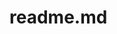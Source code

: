 # readme.md

<svg xmlns="http://www.w3.org/2000/svg" style="display: none;" aria-hidden="true">
  <!-- Casa (Inicio) -->
  <symbol id="icon-home" viewBox="0 0 24 24">
    <path d="M12 3l10 9h-3v9h-14v-9h-3l10-9z"/>
  </symbol>
  <!-- Flecha (Back to Top) -->
  <symbol id="icon-arrow" viewBox="0 0 24 24">
    <path d="M12 2l-10 10h6v8h8v-8h6L12 2z"/>
  </symbol>
  <!-- Estrella (Rating en Herramientas) -->
  <symbol id="icon-star" viewBox="0 0 24 24">
    <path d="M12 17.27L18.18 21l-1.64-7.03L22 9.24l-7.19-.61L12 2 9.19 8.63 2 9.24l5.46 4.73L5.82 21z"/>
  </symbol>
  <!-- Enlace externo -->
  <symbol id="icon-external" viewBox="0 0 24 24">
    <path d="M19 5v10H9v4h10V5h-4V3h6v18h-18V3h6v2H5v14h10V9h4z"/>
  </symbol>
  <!-- Menú (Hamburguesa) -->
  <symbol id="icon-menu" viewBox="0 0 24 24">
    <path d="M3 6h18v2H3V6zm0 5h18v2H3v-2zm0 5h18v2H3v-2z"/>
  </symbol>
  <!-- Blog -->
  <symbol id="icon-blog" viewBox="0 0 24 24">
    <path d="M3 3h18v18H3V3zm2 2v14h14V5H5zm2 2h10v2H7V7zm0 4h10v2H7v-2zm0 4h10v2H7v-2z"/>
  </symbol>
  <!-- Manual -->
  <symbol id="icon-manual" viewBox="0 0 24 24">
    <path d="M6 2v20l6-4 6 4V2H6zm2 2h8v14.763l-4-2.667-4 2.667V4z"/>
  </symbol>
  <!-- Noticias -->
  <symbol id="icon-news" viewBox="0 0 24 24">
    <path d="M4 4v16h16V4H4zm2 2h12v12H6V6zm2 2v2h8V8H8zm0 4v2h8v-2H8zm0 4v2h6v-2H8z"/>
  </symbol>
  <!-- Abreviaturas -->
  <symbol id="icon-abbr" viewBox="0 0 24 24">
    <path d="M3 3h18v18H3V3zm2 2v14h14V5H5zm2 2h2v2H7V7zm4 0h2v2h-2V7zm4 0h2v2h-2V7z"/>
  </symbol>
  <!-- Herramientas -->
  <symbol id="icon-tools" viewBox="0 0 24 24">
    <path d="M15.293 3.293l-2 2L17 9l2-2-3.707-3.707zM10 7l-2 2 6 6 2-2-6-6zm-4 4l-2 2 4 4 2-2-4-4z"/>
  </symbol>
  <!-- Acerca -->
  <symbol id="icon-about" viewBox="0 0 24 24">
    <path d="M12 2C6.48 2 2 6.48 2 12s4.48 10 10 10 10-4.48 10-10S17.52 2 12 2zm0 18c-4.41 0-8-3.59-8-8s3.59-8 8-8 8 3.59 8 8-3.59 8-8 8zm0-14c-2.21 0-4 1.79-4 4h2c0-1.1.9-2 2-2s2 .9 2 2c0 2-3 1.4-3 4h2c0-1.6 3-2 3-4 0-2.21-1.79-4-4-4z"/>
  </symbol>
  <!-- Contacto -->
  <symbol id="icon-contact" viewBox="0 0 24 24">
    <path d="M20 4H4v16h16V4zm-2 14H6v-2h12v2zm0-4H6v-2h12v2zm0-4H6V8h12v2z"/>
  </symbol>
</svg>